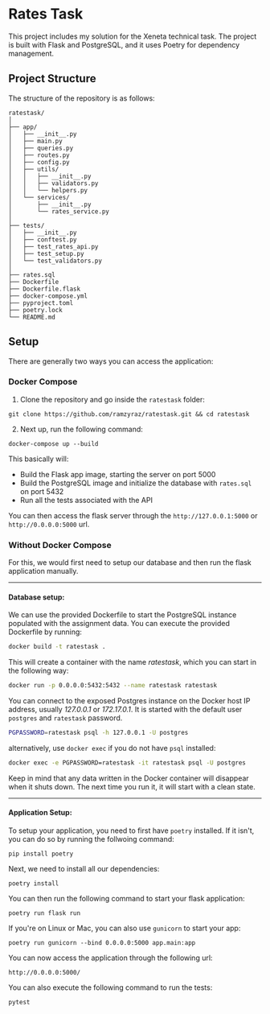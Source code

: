 # Rates Task

This project includes my solution for the Xeneta technical task. The project is built with Flask and PostgreSQL, and it uses Poetry for dependency management.

## Project Structure

The structure of the repository is as follows:

```plaintext
ratestask/
│
├── app/
│   ├── __init__.py
│   ├── main.py
│   ├── queries.py
│   ├── routes.py
│   ├── config.py
│   ├── utils/
│   │   ├── __init__.py
│   │   ├── validators.py
│   │   └── helpers.py
│   └── services/
│       ├── __init__.py
│       └── rates_service.py
│
├── tests/
│   ├── __init__.py
│   ├── conftest.py
│   ├── test_rates_api.py
│   ├── test_setup.py
│   └── test_validators.py
│
├── rates.sql
├── Dockerfile
├── Dockerfile.flask
├── docker-compose.yml
├── pyproject.toml
├── poetry.lock
└── README.md
```

## Setup

There are generally two ways you can access the application:

### Docker Compose

1. Clone the repository and go inside the `ratestask` folder:

```
git clone https://github.com/ramzyraz/ratestask.git && cd ratestask
```

2. Next up, run the following command:

```
docker-compose up --build
```

This basically will:

* Build the Flask app image, starting the server on port 5000
* Build the PostgreSQL image and initialize the database with `rates.sql` on port 5432
* Run all the tests associated with the API

You can then access the flask server through the `http://127.0.0.1:5000` or `http://0.0.0.0:5000` url.

### Without Docker Compose

For this, we would first need to setup our database and then run the flask application manually.

---

#### Database setup:

We can use the provided Dockerfile to start the PostgreSQL instance populated with the assignment data. You can execute the provided Dockerfile by running:

```bash
docker build -t ratestask .
```

This will create a container with the name *ratestask*, which you can start in the following way:

```bash
docker run -p 0.0.0.0:5432:5432 --name ratestask ratestask
```

You can connect to the exposed Postgres instance on the Docker host IP address, usually *127.0.0.1* or *172.17.0.1*. It is started with the default user `postgres` and `ratestask` password.

```bash
PGPASSWORD=ratestask psql -h 127.0.0.1 -U postgres
```

alternatively, use `docker exec` if you do not have `psql` installed:

```bash
docker exec -e PGPASSWORD=ratestask -it ratestask psql -U postgres
```

Keep in mind that any data written in the Docker container will disappear when it shuts down. The next time you run it, it will start with a clean state.

---

#### Application Setup:

To setup your application, you need to first have `poetry` installed. If it isn't, you can do so by running the follwoing command:

```
pip install poetry
```

Next, we need to install all our dependencies:

```
poetry install
```

You can then run the following command to start your flask application:

```
poetry run flask run    
```

If you're on Linux or Mac, you can also use `gunicorn` to start your app:

```
poetry run gunicorn --bind 0.0.0.0:5000 app.main:app
```

You can now access the application through the following url:

```
http://0.0.0.0:5000/
```

You can also execute the following command to run the tests:

```
pytest
```
